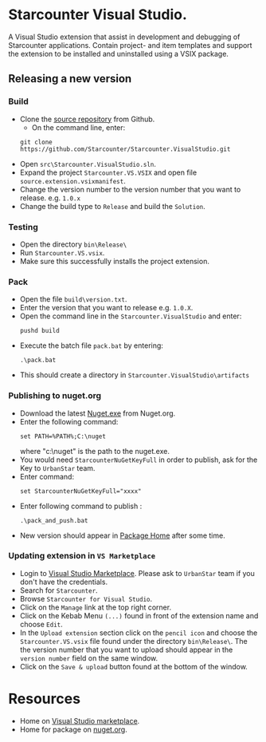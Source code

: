 # Starcounter Visual Studio.

A Visual Studio extension that assist in development and debugging of Starcounter applications. Contain project- and item templates and support the extension to be installed and uninstalled using a VSIX package.

## Releasing a new version

### Build

* Clone the [source repository](https://github.com/Starcounter/Starcounter.VisualStudio) from Github. 
    * On the command line, enter:
    ````
    git clone https://github.com/Starcounter/Starcounter.VisualStudio.git
    ````
* Open `src\Starcounter.VisualStudio.sln`.
* Expand the project `Starcounter.VS.VSIX` and open file `source.extension.vsixmanifest`.
* Change the version number to the version number that you want to release. e.g. `1.0.x`
* Change the build type to `Release` and build the `Solution`.

### Testing

* Open the directory `bin\Release\`
* Run `Starcounter.VS.vsix`.
* Make sure this successfully installs the project extension.

### Pack

* Open the file `build\version.txt`.
* Enter the version that you want to release e.g. `1.0.X`.
* Open the command line in the `Starcounter.VisualStudio` and enter:
	```
	pushd build
	```
* Execute the batch file `pack.bat` by entering:
	```
	.\pack.bat
	```
* This should create a directory in `Starcounter.VisualStudio\artifacts`

### Publishing to nuget.org
* Download the latest [Nuget.exe](https://www.nuget.org/downloads) from Nuget.org.
* Enter the following command:  
	```
	set PATH=%PATH%;C:\nuget 
	```
	where "c:\nuget" is the path to the nuget.exe.
* You would need `StarcounterNuGetKeyFull` in order to publish, ask for the Key to `UrbanStar` team.
* Enter command:
	```
	set StarcounterNuGetKeyFull="xxxx"
	```
* Enter following command to publish :
	```
	.\pack_and_push.bat
	```
* New version should appear in  [Package Home](https://www.nuget.org/packages/Starcounter.VisualStudio/) after some time.

### Updating extension in `VS Marketplace`

*	Login to [Visual Studio Marketplace](https://marketplace.visualstudio.com). Please ask to `UrbanStar` team if you don't have the credentials.
*	Search for `Starcounter`.
*	Browse `Starcounter for Visual Studio`.
*	Click on the `Manage` link at the top right corner.
*	Click on the Kebab Menu `(...)` found in front of the extension name and choose `Edit`.
* 	In the `Upload extension` section click on the `pencil icon` and choose the `Starcounter.VS.vsix` file found under the directory `bin\Release\`.
	The the version number that you want to upload should appear in the `version number` field on the same window.
*	Click on the `Save & upload` button found at the bottom of the window.


# Resources
* Home on [Visual Studio marketplace]( https://marketplace.visualstudio.com/items?itemName=Starcounter.StarcounterforVisualStudio).
* Home for package on [nuget.org](https://www.nuget.org/packages/Starcounter.VisualStudio/).

